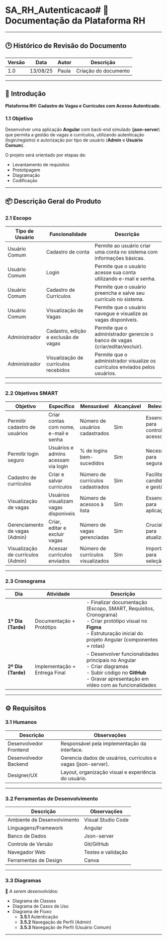 # SA_RH_Autenticacao# 📄 Documentação da Plataforma RH  

---

## 🕑 Histórico de Revisão do Documento  

| Versão | Data     | Autor | Descrição             |
|--------|----------|-------|-----------------------|
| 1.0    | 13/08/25 | Paula | Criação do documento  |

---

## 📌 Introdução  

**Plataforma RH: Cadastro de Vagas e Currículos com Acesso Autenticado.**  

### 1.1 Objetivo  
Desenvolver uma aplicação **Angular** com back-end simulado (**json-server**) que permita a gestão de vagas e currículos, utilizando autenticação (login/registro) e autorização por tipo de usuário (**Admin** e **Usuário Comum**).  

O projeto será orientado por etapas de:  
- Levantamento de requisitos  
- Prototipagem  
- Diagramação  
- Codificação  

---

## 📦 Descrição Geral do Produto  

### 2.1 Escopo  

| Tipo de Usuário  | Funcionalidade                       | Descrição                                                                 |
|------------------|---------------------------------------|---------------------------------------------------------------------------|
| Usuário Comum    | Cadastro de conta                     | Permite ao usuário criar uma conta no sistema com informações básicas.     |
| Usuário Comum    | Login                                | Permite que o usuário acesse sua conta utilizando e-mail e senha.          |
| Usuário Comum    | Cadastro de Currículos                | Permite que o usuário preencha e salve seu currículo no sistema.           |
| Usuário Comum    | Visualização de Vagas                 | Permite que o usuário navegue e visualize as vagas disponíveis.            |
| Administrador    | Cadastro, edição e exclusão de vagas  | Permite que o administrador gerencie o banco de vagas (criar/editar/excluir). |
| Administrador    | Visualização de currículos recebidos  | Permite que o administrador visualize os currículos enviados pelos usuários. |

---

### 2.2 Objetivos SMART  

| Objetivo                          | Específico | Mensurável | Alcançável | Relevante | Temporal |
|----------------------------------|------------|------------|------------|-----------|----------|
| Permitir cadastro de usuários    | Criar contas com nome, e-mail e senha | Número de usuários cadastrados | Sim | Essencial para controle de acesso | Até o final do 1º dia |
| Permitir login seguro            | Usuários e admins acessam via login   | % de logins bem-sucedidos      | Sim | Necessário para segurança | Até o final do 1º dia |
| Cadastro de currículos           | Criar e salvar currículos             | Número de currículos cadastrados | Sim | Facilita candidatura e gestão | Até o final do 2º dia |
| Visualização de vagas            | Usuários visualizam vagas disponíveis | Número de acessos à lista       | Sim | Essencial para aplicação | Até o final do 2º dia |
| Gerenciamento de vagas (Admin)   | Criar, editar e excluir vagas         | Número de vagas gerenciadas     | Sim | Crucial para atualização | Até o final do 2º dia |
| Visualização de currículos (Admin)| Acessar currículos enviados          | Número de currículos visualizados | Sim | Importante para seleção | Até o final do 2º dia |

---

### 2.3 Cronograma  

| Dia              | Atividade                | Descrição |
|------------------|--------------------------|-----------|
| **1º Dia (Tarde)** | Documentação + Protótipo | - Finalizar documentação (Escopo, SMART, Requisitos, Cronograma) <br> - Criar protótipo visual no **Figma** <br> - Estruturação inicial do projeto Angular (componentes + rotas) |
| **2º Dia (Tarde)** | Implementação + Entrega Final | - Desenvolver funcionalidades principais no Angular <br> - Criar diagramas <br> - Subir código no **GitHub** <br> - Gravar apresentação em vídeo com as funcionalidades |

---

## ⚙️ Requisitos  

### 3.1 Humanos  

| Descrição             | Observações |
|------------------------|-------------|
| Desenvolvedor Frontend | Responsável pela implementação da interface. |
| Desenvolvedor Backend  | Gerencia dados de usuários, currículos e vagas (json-server). |
| Designer/UX            | Layout, organização visual e experiência do usuário. |

---

### 3.2 Ferramentas de Desenvolvimento  

| Descrição                  | Observações |
|-----------------------------|-------------|
| Ambiente de Desenvolvimento | Visual Studio Code |
| Linguagens/Framework        | Angular |
| Banco de Dados              | Json-server |
| Controle de Versão          | Git/GitHub |
| Navegador Web               | Testes e validação |
| Ferramentas de Design       | Canva |

---

### 3.3 Diagramas  

📌 *A serem desenvolvidos:*  
- Diagrama de Classes  
- Diagrama de Casos de Uso  
- Diagrama de Fluxo:  
  - **3.5.1** Autenticação  
  - **3.5.2** Navegação de Perfil (Admin)  
  - **3.5.3** Navegação de Perfil (Usuário Comum)  

---
